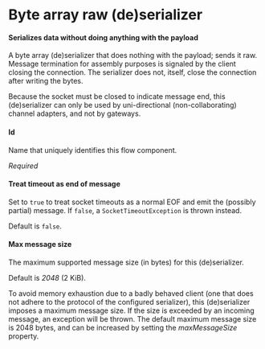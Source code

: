 # Byte array raw (de)serializer
#### Serializes data without doing anything with the payload
A byte array (de)serializer that does nothing with the payload; sends it raw. Message termination for assembly purposes is signaled by the client closing the connection. The serializer does not, itself, close the connection after writing the bytes.

Because the socket must be closed to indicate message end, this (de)serializer can only be used by uni-directional (non-collaborating) channel adapters, and not by gateways.

#### Id
Name that uniquely identifies this flow component.

<i>Required</i>

#### Treat timeout as end of message
Set to <code>true</code> to treat socket timeouts as a normal EOF and emit the (possibly partial) message. If <code>false</code>, a <code>SocketTimeoutException</code> is thrown instead.

Default is <code>false</code>.

#### Max message size
The maximum supported message size (in bytes) for this (de)serializer.

Default is <i>2048</i> (2 KiB).

To avoid memory exhaustion due to a badly behaved client (one that does not adhere to the protocol of the configured serializer), this (de)serializer imposes a maximum message size. If the size is exceeded by an incoming message, an exception will be thrown. The default maximum message size is 2048 bytes, and can be increased by setting the <i>maxMessageSize</i> property.

